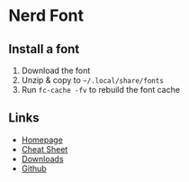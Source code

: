 # Nerd Font

## Install a font

1. Download the font
2. Unzip & copy to `~/.local/share/fonts`
3. Run `fc-cache -fv` to rebuild the font cache

## Links

* [Homepage](https://www.nerdfonts.com/)
* [Cheat Sheet](https://www.nerdfonts.com/cheat-sheet)
* [Downloads](https://www.nerdfonts.com/font-downloads)
* [Github](https://github.com/ryanoasis/nerd-fonts)
